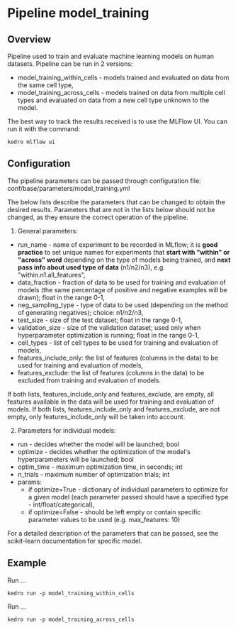 # Pipeline model_training

## Overview

Pipeline used to train and evaluate machine learning models on human datasets. Pipeline can be run in 2 versions:
- model_training_within_cells - models trained and evaluated on data from the same cell type,
- model_training_across_cells - models trained on data from multiple cell types and evaluated on data from a new cell type unknown to the model.

The best way to track the results received is to use the MLFlow UI. You can run it with the command: 

    kedro mlflow ui

## Configuration
The pipeline parameters can be passed through configuration file: conf/base/parameters/model_training.yml

The below lists describe the parameters that can be changed to obtain the desired results. Parameters that are not in the lists below should not be changed, as they ensure the correct operation of the pipeline.

1. General parameters:
- run_name - name of experiment to be recorded in MLflow; it is **good practice** to set unique names for experiments that **start with "within" or "across" word** depending on the type of models being trained, and **next pass info about used type of data** (n1/n2/n3), e.g. "within.n1.all_features",
- data_fraction - fraction of data to be used for training and evaluation of models (the same percentage of positive and negative examples will be drawn); float in the range 0-1,
- neg_sampling_type - type of data to be used (depending on the method of generating negatives); choice: n1/n2/n3,
- test_size - size of the test dataset; float in the range 0-1,
- validation_size - size of the validation dataset; used only when hyperparameter optimization is running; float in the range 0-1,
- cell_types - list of cell types to be used for training and evaluation of models,
- features_include_only: the list of features (columns in the data) to be used for training and evaluation of models,
- features_exclude: the list of features (columns in the data) to be excluded from training and evaluation of models.

If both lists, features_include_only and features_exclude, are empty, all features available in the data will be used for training and evaluation of models.
If both lists, features_include_only and features_exclude, are not empty, only features_include_only will be taken into account.

2. Parameters for individual models:
- run - decides whether the model will be launched; bool
- optimize - decides whether the optimization of the model's hyperparameters will be launched; bool
- optim_time - maximum optimization time, in seconds; int
- n_trials - maximum number of optimization trials; int
- params:
    - if optimize=True - dictionary of individual parameters to optimize for a given model (each parameter passed should have a specified type - int/float/categorical),
    - if optimize=False - should be left empty or contain specific parameter values to be used (e.g. max_features: 10)

For a detailed description of the parameters that can be passed, see the scikit-learn documentation for specific model.

## Example
Run ...

    kedro run -p model_training_within_cells

Run ...

    kedro run -p model_training_across_cells
